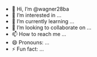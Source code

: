 - 👋 Hi, I’m @wagner28ba
- 👀 I’m interested in ...
- 🌱 I’m currently learning ...
- 💞️ I’m looking to collaborate on ...
- 📫 How to reach me ...
- 😄 Pronouns: ...
- ⚡ Fun fact: ...

<!---
wagner28ba/wagner28ba is a ✨ special ✨ repository because its `README.md` (this file) appears on your GitHub profile.
You can click the Preview link to take a look at your changes.
--->
